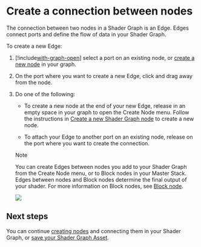 # Create a connection between nodes

The connection between two nodes in a Shader Graph is an Edge. Edges connect ports and define the flow of data in your Shader Graph.

To create a new Edge:

1. [!include[with-graph-open](./snippets/sg-with-graph-open.md)] select a port on an existing node, or [create a new node](Create-New-Node.md) in your graph.

2. On the port where you want to create a new Edge, click and drag away from the node.

3. Do one of the following:

    - To create a new node at the end of your new Edge, release in an empty space in your graph to open the Create Node menu. Follow the instructions in [Create a new Shader Graph node](Create-New-Node.md#from-another-node's-edge) to create a new node.

    - To attach your Edge to another port on an existing node, release on the port where you want to create the connection.

    > [!NOTE]
    > You can create Edges between nodes you add to your Shader Graph from the Create Node menu, or to Block nodes in your Master Stack. Edges between nodes and Block nodes determine the final output of your shader. For more information on Block nodes, see [Block node](Block-Node.md).

    ![](images/)
    <!-- Add an image showing two nodes connected to each other -->

## Next steps

You can continue [creating nodes](Create-New-Node.md) and connecting them in your Shader Graph, or [save your Shader Graph Asset](Save-Graph-Asset).
